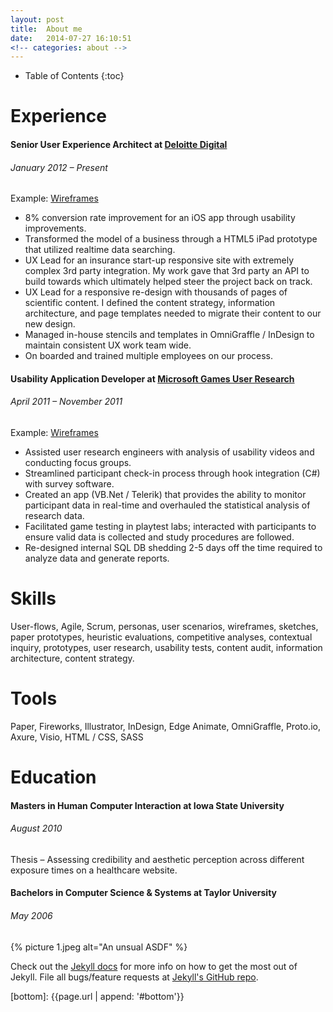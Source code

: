 ```yaml
---
layout: post
title:  About me
date:   2014-07-27 16:10:51
<!-- categories: about -->
---
```


- Table of Contents
{:toc}

# Experience

#### Senior User Experience Architect at [Deloitte Digital][dd]

###### January 2012 – Present

Example: [Wireframes][wire1]

- 8% conversion rate improvement for an iOS app through usability improvements.
- Transformed the model of a business through a HTML5 iPad prototype that utilized realtime data searching.
- UX Lead for an insurance start-up responsive site with extremely complex 3rd party integration. My work gave that 3rd party an API to build towards which ultimately helped steer the project back on track.
- UX Lead for a responsive re-design with thousands of pages of scientific content. I defined the content strategy, information architecture, and page templates needed to migrate their content to our new design.
- Managed in-house stencils and templates in OmniGraffle / InDesign to maintain consistent UX work team wide.
- On boarded and trained multiple employees on our process.

#### Usability Application Developer at [Microsoft Games User Research][sur]

###### April 2011 – November 2011

Example: [Wireframes][wire1]

- Assisted user research engineers with analysis of usability videos and conducting focus groups.
- Streamlined participant check-in process through hook integration (C#) with survey software.
- Created an app (VB.Net / Telerik) that provides the ability to monitor participant data in real-time and overhauled the statistical analysis of research data.
- Facilitated game testing in playtest labs; interacted with participants to ensure valid data is collected and study procedures are followed.
- Re-designed internal SQL DB shedding 2-5 days off the time required to analyze data and generate reports.

# Skills

User-flows, Agile, Scrum, personas, user scenarios, wireframes, sketches, paper prototypes, heuristic evaluations, competitive analyses, contextual inquiry, prototypes, user research, usability tests, content audit, information architecture, content strategy.

# Tools

Paper, Fireworks, Illustrator, InDesign, Edge Animate, OmniGraffle, Proto.io, Axure, Visio, HTML / CSS, SASS

# Education

#### Masters in Human Computer Interaction at Iowa State University

###### August 2010

Thesis – Assessing credibility and aesthetic perception across different exposure times on a healthcare website. 
 
#### Bachelors in Computer Science & Systems at Taylor University

###### May 2006

{% picture 1.jpeg alt="An unsual ASDF" %}

Check out the [Jekyll docs][jekyll] for more info on how to get the most out of Jekyll. File all bugs/feature requests at [Jekyll's GitHub repo][jekyll-gh].

[dd]: http://deloittedigital.com/work
[sur]: http://mgsuserresearch.com/
[wire1]: http://bing.com
[jekyll-gh]: https://github.com/mojombo/jekyll
[jekyll]:    http://jekyllrb.com
[blog]: 	 {{page.url}}
[bottom]: {{page.url | append: '#bottom'}}
